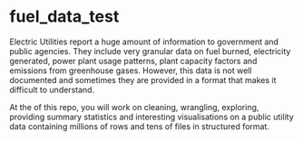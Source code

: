 # fuel_data_test
Electric Utilities report a huge amount of information to government and public agencies. They include very granular data on fuel burned, electricity generated, power plant usage patterns, plant capacity factors and emissions from greenhouse gases. However, this data is not well documented and sometimes they are provided in a format that makes it difficult to understand.

At the of this repo, you will work  on cleaning, wrangling, exploring, providing summary statistics and interesting visualisations on a public utility data containing millions of rows and tens of files in structured format. 
